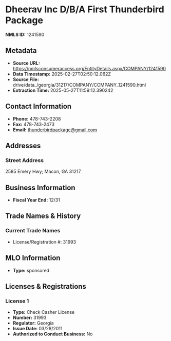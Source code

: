 # Dheerav Inc D/B/A First Thunderbird Package

**NMLS ID:** 1241590

## Metadata
- **Source URL:** https://nmlsconsumeraccess.org/EntityDetails.aspx/COMPANY/1241590
- **Data Timestamp:** 2025-02-27T02:50:12.062Z
- **Source File:** drive/data_/georgia/31217/COMPANY/COMPANY_1241590.html
- **Extraction Time:** 2025-05-27T11:59:12.390242

## Contact Information
- **Phone:** 478-743-2208
- **Fax:** 478-743-2473
- **Email:** thunderbirdpackage@gmail.com

## Addresses
### Street Address
2585 Emery Hwy; Macon, GA 31217

## Business Information
- **Fiscal Year End:** 12/31

## Trade Names & History
### Current Trade Names
- License/Registration #: 31993

## MLO Information
- **Type:** sponsored

## Licenses & Registrations

### License 1
- **Type:** Check Casher License
- **Number:** 31993
- **Regulator:** Georgia
- **Issue Date:** 03/28/2011
- **Authorized to Conduct Business:** No
